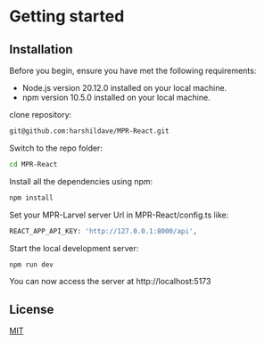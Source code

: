 # Getting started

## Installation

Before you begin, ensure you have met the following requirements:

- Node.js version 20.12.0 installed on your local machine.
- npm version 10.5.0 installed on your local machine.

clone repository:

```bash
git@github.com:harshildave/MPR-React.git
```

Switch to the repo folder:

```bash
cd MPR-React
```

Install all the dependencies using npm:

```bash
npm install
```

Set your MPR-Larvel server Url in MPR-React/config.ts like:

```bash
REACT_APP_API_KEY: 'http://127.0.0.1:8000/api',
```

Start the local development server:

```bash
npm run dev

```

You can now access the server at http://localhost:5173

## License

[MIT](https://choosealicense.com/licenses/mit/)
